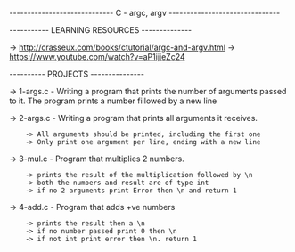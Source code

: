 ----------------------------- C - argc, argv -------------------------------

----------- LEARNING RESOURCES --------------

-> http://crasseux.com/books/ctutorial/argc-and-argv.html
-> https://www.youtube.com/watch?v=aP1ijjeZc24


---------- PROJECTS ---------------


-> 1-args.c - Writing a program that prints the number of arguments passed to it. The program prints a number fillowed by a new line

-> 2-args.c - Writing a program that prints all arguments it receives.
	
		-> All arguments should be printed, including the first one
		-> Only print one argument per line, ending with a new line

-> 3-mul.c - Program that multiplies 2 numbers.

		-> prints the result of the multiplication followed by \n
		-> both the numbers and result are of type int
		-> if no 2 arguments print Error then \n and return 1

-> 4-add.c - Program that adds +ve numbers

		-> prints the result then a \n
		-> if no number passed print 0 then \n
		-> if not int print error then \n. return 1

